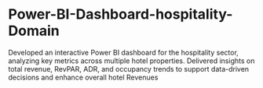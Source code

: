 # Power-BI-Dashboard-hospitality-Domain
Developed an interactive Power BI dashboard for the hospitality sector, analyzing key metrics across multiple hotel properties. Delivered insights on total revenue, RevPAR, ADR, and occupancy trends to support data-driven decisions and enhance overall hotel Revenues 
